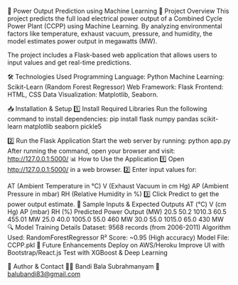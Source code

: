 🔌 Power Output Prediction using Machine Learning
📌 Project Overview
This project predicts the full load electrical power output of a Combined Cycle Power Plant (CCPP) using Machine Learning. By analyzing environmental factors like temperature, exhaust vacuum, pressure, and humidity, the model estimates power output in megawatts (MW).

The project includes a Flask-based web application that allows users to input values and get real-time predictions.

🛠️ Technologies Used
Programming Language: Python
Machine Learning: Scikit-Learn (Random Forest Regressor)
Web Framework: Flask
Frontend: HTML, CSS
Data Visualization: Matplotlib, Seaborn.




📥 Installation & Setup
1️⃣ Install Required Libraries
Run the following command to install dependencies:
pip install flask numpy pandas scikit-learn matplotlib seaborn pickle5


2️⃣ Run the Flask Application
Start the web server by running:
python app.py
After running the command, open your browser and visit:
http://127.0.0.1:5000/
📊 How to Use the Application
1️⃣ Open http://127.0.0.1:5000/ in a web browser.
2️⃣ Enter input values for:

AT (Ambient Temperature in °C)
V (Exhaust Vacuum in cm Hg)
AP (Ambient Pressure in mbar)
RH (Relative Humidity in %)
3️⃣ Click Predict to get the power output estimate.
📌 Sample Inputs & Expected Outputs
AT (°C)	V (cm Hg)	AP (mbar)	RH (%)	Predicted Power Output (MW)
20.5	50.2	1010.3	60.5	455.01 MW
25.0	40.0	1005.0	55.0	460 MW
30.0	55.0	1015.0	65.0	430 MW
🔍 Model Training Details
Dataset: 9568 records (from 2006-2011)
Algorithm Used: RandomForestRegressor
R² Score: ~0.95 (High accuracy)
Model File: CCPP.pkl
📌 Future Enhancements
Deploy on AWS/Heroku
Improve UI with Bootstrap/React.js
Test with XGBoost & Deep Learning

📜 Author & Contact
👨‍💻 Bandi Bala Subrahmanyam
📧 balubandi83@gmail.com


